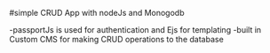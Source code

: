 #simple CRUD App with nodeJs and Monogodb

-passportJs is used for authentication and Ejs for templating
-built in Custom CMS for making CRUD operations to the database 